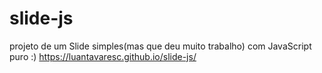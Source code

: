 # slide-js
projeto de um Slide simples(mas que deu muito trabalho) com JavaScript puro :)
https://luantavaresc.github.io/slide-js/
